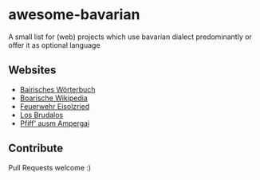 # awesome-bavarian

A small list for (web) projects which use bavarian dialect predominantly or offer it as optional language

## Websites

* [Bairisches Wörterbuch](https://www.bayrisches-woerterbuch.de/)
* [Boarische Wikipedia](https://bar.wikipedia.org/wiki/Hoamseitn)
* [Feuerwehr Eisolzried](https://feuerwehr-eisolzried.de/)
* [Los Brudalos](https://losbrudalos.de/)
* [Pfiff' ausm Ampergai](https://ampergai.de/)

## Contribute

Pull Requests welcome :)
